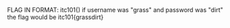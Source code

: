 FLAG IN FORMAT: itc101{<username><password>)
if username was "grass" and password was "dirt" the flag would be itc101{grassdirt}

